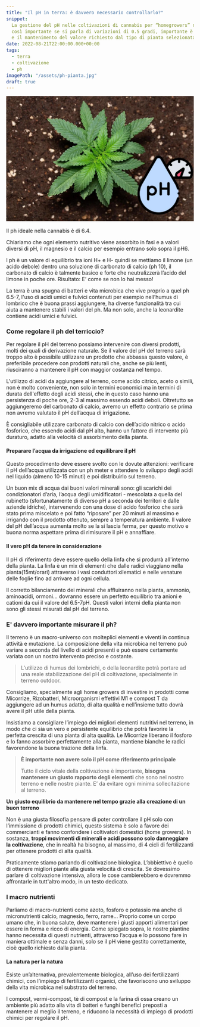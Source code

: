 ```yaml
---
title: "Il pH in terra: è davvero necessario controllarlo?"
snippet:
  La gestione del pH nelle coltivazioni di cannabis per “homegrowers” non è
  così importante se si parla di variazioni di 0.5 gradi, importante è invece l'effetto
  e il mantenimento del valore richiesto dal tipo di pianta selezionata,
date: 2022-08-21T22:00:00.000+00:00
tags:
  - terra
  - coltivazione
  - ph
imagePath: "/assets/ph-pianta.jpg"
draft: true
---
```


![](/assets/ph-pianta.jpg)

Il ph ideale nella cannabis è di 6.4.

Chiariamo che ogni elemento nutritivo viene assorbito in fasi e a valori diversi di pH, il magnesio e il calcio per esempio entrano solo sopra il pH6.

l ph è un valore di equilibrio tra ioni H+ e H- quindi se mettiamo il limone (un acido debole) dentro una soluzione di carbonato di calcio (ph 10), il carbonato di calcio è talmente basico e forte che neutralizzerà l’acido del limone in poche ore. Risultato: E’ come se non lo hai messo!

La terra è una spugna di batteri e vita microbica che vive proprio a quel ph 6.5-7, l'uso di acidi umici e fulvici contenuti per esempio nell’humus di lombrico che è buona prassi aggiungere, ha diverse funzionalità tra cui aiuta a mantenere stabili i valori del ph. Ma non solo, anche la leonardite contiene acidi umici e fulvici.

### Come regolare il ph del terriccio?

Per regolare il pH del terreno possiamo intervenire con diversi prodotti, molti dei quali di derivazione naturale. Se il valore del pH del terreno sarà troppo alto è possibile utilizzare un prodotto che abbassa questo valore, è preferibile procedere con prodotti naturali che, anche se più lenti, riusciranno a mantenere il pH con maggior costanza nel tempo.

L'utilizzo di acidi da aggiungere al terreno, come acido citrico, aceto o simili, non è molto conveniente, non solo in termini economici ma in termini di durata dell'effetto degli acidi stessi, che in questo caso hanno una persistenza di poche ore, 2-3 al massimo essendo acidi deboli. Oltretutto se aggiungeremo del carbonato di calcio, avremo un effetto contrario se prima non avremo valutato il pH dell’acqua di irrigazione.

È consigliabile utilizzare carbonato di calcio con dell’acido nitrico o acido fosforico, che essendo acidi dal pH alto, hanno un fattore di intervento più duraturo, adatto alla velocità di assorbimento della pianta.

#### Preparare l’acqua da irrigazione ed equilibrare il pH

Questo procedimento deve essere svolto con le dovute attenzioni: verificare il pH dell’acqua utilizzata con un ph meter e attendere lo sviluppo degli acidi nel liquido (almeno 10-15 minuti) e poi distribuirlo sul terreno.

Un buon mix di acqua dai buoni valori minerali sono: gli scarichi dei condizionatori d’aria, l’acqua degli umidificatori - mescolata a quella del rubinetto (sfortunatamente di diverso pH a seconda dei territori e dalle aziende idriche), intervenendo con una dose di acido fosforico che sarà stato prima miscelato e poi fatto “riposare” per 20 minuti al massimo e irrigando con il prodotto ottenuto, sempre a temperatura ambiente. Il valore del pH dell’acqua aumenta molto se la si lascia ferma, per questo motivo e buona norma aspettare prima di rimisurare il pH e annaffiare.

#### Il vero pH da tenere in considerazione

Il pH di riferimento deve essere quello della linfa che si produrrà all'interno della pianta. La linfa è un mix di elementi che dalle radici viaggiano nella pianta(15mt/orari) attraverso i vasi conduttori xilematici e nelle venature delle foglie fino ad arrivare ad ogni cellula.

Il corretto bilanciamento dei minerali che affluiranno nella pianta, ammonio, aminoacidi, ormoni... dovranno essere un perfetto equilibrio tra anioni e cationi da cui il valore del 6.5-7pH. Questi valori interni della pianta non sono gli stessi misurati dal pH del terreno.

### E' davvero importante misurare il ph?

Il terreno è un macro-universo con molteplici elementi e viventi in continua attività e mutazione. La composizione della vita microbica nel terreno può variare a seconda del livello di acidi presenti e può essere certamente variata con un nostro intervento preciso e costante.

> L'utilizzo di humus dei lombrichi, o della leonardite potrà portare ad una reale stabilizzazione del pH di coltivazione, specialmente in terreno outdoor.

Consigliamo, specialmente agli home growers di investire in prodotti come Micorrize, Rizobatteri, Microorganismi effettivi M1 e compost T da aggiungere ad un humus adatto, di alta qualità e nell’insieme tutto dovrà avere il pH utile della pianta.

Insistiamo a consigliare l’impiego dei migliori elementi nutritivi nel terreno, in modo che ci sia un vero e persistente equilibrio che potrà favorire la perfetta crescita di una pianta di alta qualità. Le Micorrize liberano il fosforo e lo fanno assorbire perfettamente alla pianta, mantiene bianche le radici favorendone la buona trazione della linfa.

> **È importante non avere solo il pH come riferimento principale**
>
> Tutto il ciclo vitale della coltivazione è importante, **bisogna mantenere un giusto rapporto degli elementi** che sono nel nostro terreno e nelle nostre piante. E’ da evitare ogni minima sollecitazione al terreno.

**Un giusto equilibrio da mantenere nel tempo grazie alla creazione di un buon terreno**

Non è una giusta filosofia pensare di poter controllare il pH solo con l’immissione di prodotti chimici, questo sistema è solo a favore dei commercianti e fanno confondere i coltivatori domestici (home growers). In sostanza, **troppi movimenti di minerali e acidi possono solo danneggiare la coltivazione**, che in realtà ha bisogno, al massimo, di 4 cicli di fertilizzanti per ottenere prodotti di alta qualità.

Praticamente stiamo parlando di coltivazione biologica. L’obbiettivo è quello di ottenere migliori piante alla giusta velocità di crescita. Se dovessimo parlare di coltivazione intensiva, allora le cose cambierebbero e dovremmo affrontarle in tutt'altro modo, in un testo dedicato.

### I macro nutrienti

Parliamo di macro-nutrienti come azoto, fosforo e potassio ma anche di micronutrienti calcio, magnesio, ferro, rame… Proprio come un corpo umano che, in buona salute, deve mantenere i giusti apporti alimentari per essere in forma e ricco di energia. Come spiegato sopra, le nostre piantine hanno necessita di questi nutrienti, attraverso l’acqua e lo possono fare in maniera ottimale e senza danni, solo se il pH viene gestito correttamente, cioè quello richiesto dalla pianta.

#### La natura per la natura

Esiste un’alternativa, prevalentemente biologica, all’uso dei fertilizzanti chimici, con l’impiego di fertilizzanti organici, che favoriscono uno sviluppo della vita microbica nel substrato del terreno.

I compost, vermi-compost, tè di compost e la farina di ossa creano un ambiente più adatto alla vita di batteri e funghi benefici preposti a mantenere al meglio il terreno, e riducono la necessità di impiego di prodotti chimici per regolare il pH.
